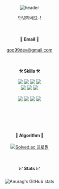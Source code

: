<div align=center>

![header](https://capsule-render.vercel.app/api?type=slice&color=70b3dc&height=200&section=header&text=Hello!%20&fontAlign=70&rotate=13&fontAlignY=38&desc=goojin's%20GitHub&descAlign=90.&descAlignY=44)

안녕하세요-!

<br/>

#### 📮 Email 📮

goo99dev@gmail.com

<br/>

#### ⚒️ Skills ⚒️

<img src="https://img.shields.io/badge/Spring-white?style=flat&logo=Spring&logoColor=6DB33F"/>
<img src="https://img.shields.io/badge/SpringBoot-white?style=flat&logo=SpringBoot&logoColor=6DB33F"/>
<img src="https://img.shields.io/badge/Gradle-white?style=flat&logo=Gradle&logoColor=02303A"/>
<img src="https://img.shields.io/badge/Java-white?style=flat&logo=OpenJDK&logoColor=000000"/>

<br/>

<img src="https://img.shields.io/badge/MySQL-white?style=flat&logo=mysql&logoColor=4479A1"/>
<img src="https://img.shields.io/badge/MariaDB-white?style=flat&logo=MariaDB&logoColor=003545"/>
<img src="https://img.shields.io/badge/MongoDB-white?style=flat&logo=mongodb&logoColor=47A248"/>
<br/><br/>

<img src="https://img.shields.io/badge/AWS-white?style=flat&logo=AmazonWebServices&logoColor=232F3E"/>
<img src="https://img.shields.io/badge/EC2-white?style=flat&logo=AmazonEC2&logoColor=FF9900"/>
<img src="https://img.shields.io/badge/RDS-white?style=flat&logo=AmazonRDS&logoColor=527FFF"/>
<img src="https://img.shields.io/badge/S3-white?style=flat&logo=AmazonS3&logoColor=569A31"/>

<br/> <br/>

<br/>

#### 👾 Algorithm 👾

[![Solved.ac 프로필](http://mazassumnida.wtf/api/v2/generate_badge?boj=jgoo99)](https://solved.ac/jgoo99)

<br/>

#### 📈 Stats 📈

![Anurag's GitHub stats](https://github-readme-stats.vercel.app/api?username=jgoo99&show_icons=true&theme=nord)


</div>
